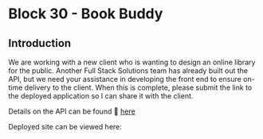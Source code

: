 # Block 30 - Book Buddy

## Introduction

We are working with a new client who is wanting to design an online library for the public. Another Full Stack Solutions team has already built out the API, but we need your assistance in developing the front end to ensure on-time delivery to the client. When this is complete, please submit the link to the deployed application so I can share it with the client.

Details on the API can be found 🔗 [here](https://fsa-book-buddy-b6e748d1380d.herokuapp.com/docs/)

Deployed site can be viewed here: [
](https://app.netlify.com/sites/chimerical-stroopwafel-916012/deploys/666102f1e7d8b01f4561d233)
